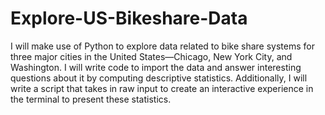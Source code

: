 # Explore-US-Bikeshare-Data
 I will make use of Python to explore data related to bike share systems for three major cities in the United States—Chicago, New York City, and Washington. I will write code to import the data and answer interesting questions about it by computing descriptive statistics. Additionally, I will write a script that takes in raw input to create an interactive experience in the terminal to present these statistics.
